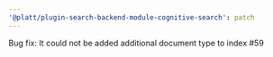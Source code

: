 ```yaml
---
'@platt/plugin-search-backend-module-cognitive-search': patch
---
```


Bug fix: It could not be added additional document type to index #59
